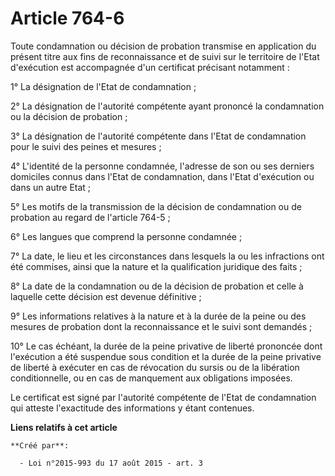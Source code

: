 # Article 764-6

Toute condamnation ou décision de probation transmise en application du présent titre aux fins de reconnaissance et de suivi
sur le territoire de l'Etat d'exécution est accompagnée d'un certificat précisant notamment : 

1° La désignation de l'Etat de condamnation ; 

2° La désignation de l'autorité compétente ayant prononcé la condamnation ou la décision de probation ; 

3° La désignation de l'autorité compétente dans l'Etat de condamnation pour le suivi des peines et mesures ; 

4° L'identité de la personne condamnée, l'adresse de son ou ses derniers domiciles connus dans l'Etat de condamnation, dans
l'Etat d'exécution ou dans un autre Etat ; 

5° Les motifs de la transmission de la décision de condamnation ou de probation au regard de l'article 764-5 ; 

6° Les langues que comprend la personne condamnée ; 

7° La date, le lieu et les circonstances dans lesquels la ou les infractions ont été commises, ainsi que la nature et la
qualification juridique des faits ; 

8° La date de la condamnation ou de la décision de probation et celle à laquelle cette décision est devenue définitive ; 

9° Les informations relatives à la nature et à la durée de la peine ou des mesures de probation dont la reconnaissance et le
suivi sont demandés ; 

10° Le cas échéant, la durée de la peine privative de liberté prononcée dont l'exécution a été suspendue sous condition et la
durée de la peine privative de liberté à exécuter en cas de révocation du sursis ou de la libération conditionnelle, ou en
cas de manquement aux obligations imposées. 

Le certificat est signé par l'autorité compétente de l'Etat de condamnation qui atteste l'exactitude des informations y étant
contenues.

**Liens relatifs à cet article**

	**Créé par**:

	  - Loi n°2015-993 du 17 août 2015 - art. 3

